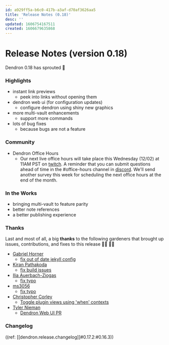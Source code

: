 ```yaml
---
id: a929ff5a-b6c0-417b-a3af-d70af3626aa5
title: 'Release Notes (0.18)'
desc: ''
updated: 1606754167511
created: 1606679635868
---
```


# Release Notes (version 0.18)

Dendron 0.18 has sprouted 🌱

### Highlights
- instant link previews
    - peek into links without opening them
- dendron web ui (for configuration updates)
    - configure dendron using shiny new graphics
- more multi-vault enhancements
    - support more commands 
- lots of bug fixes
    - because bugs are not a feature 

### Community

- Dendron Office Hours
    - Our next live office hours will take place this Wednesday (12/02) at 11AM PST on [twitch](https://www.twitch.tv/dendronhq). A reminder that you can submit questions ahead of time in the #office-hours channel in [discord](https://discord.gg/AE3NRw9). We'll send another survey this week for scheduling the next office hours at the end of the month. 

### In the Works

- bringing multi-vault to feature parity 
- better note references 
- a better publishing experience

### Thanks
Last and most of all, a big **thanks** to the following gardeners that brought up issues, contributions, and fixes to this release 👨‍🌾 👩‍🌾

- [Gabriel Horner](https://github.com/cldwalker) 
    - [fix out of date jekyll config](https://github.com/dendronhq/dendron/pull/372)
- [Kiran Pathakoda](https://github.com/kpathakota)
    - [fix build issues](https://github.com/dendronhq/dendron/pull/379)
- [Ilia Auerbach-Ziogas](https://github.com/iliaaz)
    - [fix typo](https://github.com/dendronhq/dendron-site/pull/43)
- [ms3056](https://github.com/ms3056)
    - [fix typo](https://github.com/dendronhq/dendron/issues/383)
- [Christopher Corley](https://github.com/cscorley)
    - [Toggle plugin views using 'when' contexts](https://github.com/dendronhq/dendron/pull/386)
- [Tyler Nieman](https://github.com/tsnieman)
    - [Dendron Web UI PR](https://github.com/dendronhq/dendron/pull/351)

### Changelog
((ref: [[dendron.release.changelog]]#0.17.2:#0.16.3))
